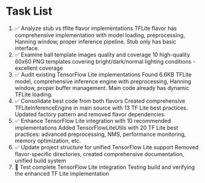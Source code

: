 # Task List

1. ✅ Analyze stub vs tflite flavor implementations
TFLite flavor has comprehensive implementation with model loading, preprocessing, Hanning window, proper inference pipeline. Stub only has basic interface.
2. ✅ Examine ball template images quality and coverage
10 high-quality 60x60 PNG templates covering bright/dark/normal lighting conditions - excellent coverage
3. ✅ Audit existing TensorFlow Lite implementations
Found 6.6KB TFLite model, comprehensive inference engine with preprocessing, Hanning window, proper buffer management. Main code already has dynamic TFLite loading.
4. ✅ Consolidate best code from both flavors
Created comprehensive TFLiteInferenceEngine in main source with 13 TF Lite best practices. Updated factory pattern and removed flavor dependencies.
5. ✅ Enhance TensorFlow Lite integration with 10 recommended implementations
Added TensorFlowLiteUtils with 20 TF Lite best practices: advanced preprocessing, NMS, performance monitoring, memory optimization, etc.
6. ✅ Update project structure for unified TensorFlow Lite support
Removed flavor-specific directories, created comprehensive documentation, unified build system
7. 🔄 Test complete TensorFlow Lite integration
Testing build and verifying the enhanced TF Lite implementation

